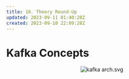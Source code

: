 ```yaml
---
title: 10. Theory Round-Up
updated: 2023-09-11 01:40:28Z
created: 2023-09-10 22:09:28Z
---
```


# Kafka Concepts

<center>

![kafka arch.svg](../_resources/kafka%20arch.svg)

</center>
